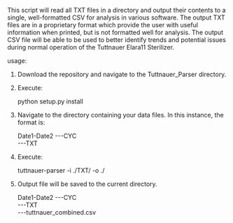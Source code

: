 This script will read all TXT files in a directory and output their contents to a single, well-formatted CSV for 
analysis in various software. The output TXT files are in a proprietary format which provide the user with 
useful information when printed, but is not formatted well for analysis. The output CSV file will be able to be
used to better identify trends and potential issues during normal operation of the Tuttnauer Elara11 Sterilizer. 

usage:

1. Download the repository and navigate to the Tuttnauer_Parser directory.

2. Execute:

    python setup.py install
	
3. Navigate to the directory containing your data files. In this instance, the format is:
  
    Date1-Date2 ---CYC
                \
				 ---TXT

4. Execute:

    tuttnauer-parser -i ./TXT/ -o ./
	
5. Output file will be saved to the current directory.
  
    Date1-Date2 ---CYC
                \
				 ---TXT
                 \
                  ---tuttnauer_combined.csv